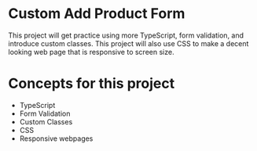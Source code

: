 # Custom Add Product Form 

This project will get practice using more TypeScript, form validation, 
and introduce custom classes.
This project will also use CSS to make a decent looking web page
that is responsive to screen size. 

# Concepts for this project 
- TypeScript
- Form Validation
- Custom Classes
- CSS 
- Responsive webpages 